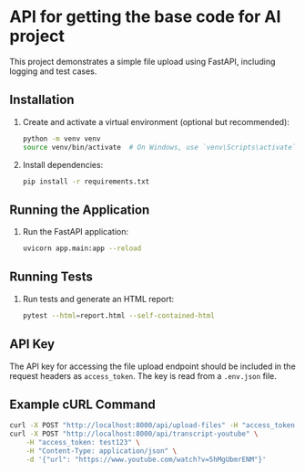 # API for getting the base code for AI project

This project demonstrates a simple file upload using FastAPI, including logging and test cases.

## Installation

1. Create and activate a virtual environment (optional but recommended):
    ```sh
    python -m venv venv
    source venv/bin/activate  # On Windows, use `venv\Scripts\activate`
    ```

2. Install dependencies:
    ```sh
    pip install -r requirements.txt
    ```

## Running the Application

1. Run the FastAPI application:
    ```sh
    uvicorn app.main:app --reload
    ```

## Running Tests

1. Run tests and generate an HTML report:
    ```sh
    pytest --html=report.html --self-contained-html
    ```

## API Key

The API key for accessing the file upload endpoint should be included in the request headers as `access_token`. The key is read from a `.env.json` file.

## Example cURL Command

```sh
curl -X POST "http://localhost:8000/api/upload-files" -H "access_token: test123" -F "files=@path_to_your_file1" -F "files=@path_to_your_file2"
curl -X POST "http://localhost:8000/api/transcript-youtube" \
    -H "access_token: test123" \
    -H "Content-Type: application/json" \
    -d '{"url": "https://www.youtube.com/watch?v=5hMgUbmrENM"}'

